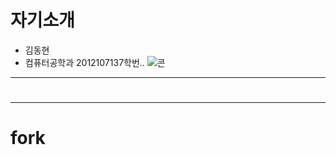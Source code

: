# 자기소개
* 김동현
* 컴퓨터공학과 2012107137학번..
![콘](http://file3.instiz.net/data/file3/2018/03/03/8/9/1/891c2833ddd055f44d3ff13d708e040a.gif)
***
# 
***
# fork
